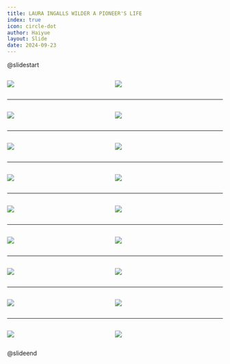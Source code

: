 ```yaml
---
title: LAURA INGALLS WILDER A PIONEER'S LIFE
index: true
icon: circle-dot
author: Haiyue
layout: Slide
date: 2024-09-23
---
```

 
@slidestart

<div style="display:flex">
<div style="flex:1">

![](/reading/english/Level-S/LAURA%20INGALLS%20WILDER%20A%20PIONEER'S%20LIFE/001.webp)
</div>
<div style="flex:1">

![](/reading/english/Level-S/LAURA%20INGALLS%20WILDER%20A%20PIONEER'S%20LIFE/002.webp)
</div>
</div>

---

<div style="display:flex">
<div style="flex:1">

![](/reading/english/Level-S/LAURA%20INGALLS%20WILDER%20A%20PIONEER'S%20LIFE/003.webp)
</div>
<div style="flex:1">

![](/reading/english/Level-S/LAURA%20INGALLS%20WILDER%20A%20PIONEER'S%20LIFE/004.webp)
</div>
</div>

---

<div style="display:flex">
<div style="flex:1">

![](/reading/english/Level-S/LAURA%20INGALLS%20WILDER%20A%20PIONEER'S%20LIFE/005.webp)
</div>
<div style="flex:1">

![](/reading/english/Level-S/LAURA%20INGALLS%20WILDER%20A%20PIONEER'S%20LIFE/006.webp)
</div>
</div>

---

<div style="display:flex">
<div style="flex:1">

![](/reading/english/Level-S/LAURA%20INGALLS%20WILDER%20A%20PIONEER'S%20LIFE/007.webp)
</div>
<div style="flex:1">

![](/reading/english/Level-S/LAURA%20INGALLS%20WILDER%20A%20PIONEER'S%20LIFE/008.webp)
</div>
</div>

---

<div style="display:flex">
<div style="flex:1">

![](/reading/english/Level-S/LAURA%20INGALLS%20WILDER%20A%20PIONEER'S%20LIFE/009.webp)
</div>
<div style="flex:1">

![](/reading/english/Level-S/LAURA%20INGALLS%20WILDER%20A%20PIONEER'S%20LIFE/010.webp)
</div>
</div>

---

<div style="display:flex">
<div style="flex:1">

![](/reading/english/Level-S/LAURA%20INGALLS%20WILDER%20A%20PIONEER'S%20LIFE/011.webp)
</div>
<div style="flex:1">

![](/reading/english/Level-S/LAURA%20INGALLS%20WILDER%20A%20PIONEER'S%20LIFE/012.webp)
</div>
</div>

---

<div style="display:flex">
<div style="flex:1">

![](/reading/english/Level-S/LAURA%20INGALLS%20WILDER%20A%20PIONEER'S%20LIFE/013.webp)
</div>
<div style="flex:1">

![](/reading/english/Level-S/LAURA%20INGALLS%20WILDER%20A%20PIONEER'S%20LIFE/014.webp)
</div>
</div>

---

<div style="display:flex">
<div style="flex:1">

![](/reading/english/Level-S/LAURA%20INGALLS%20WILDER%20A%20PIONEER'S%20LIFE/015.webp)
</div>
<div style="flex:1">

![](/reading/english/Level-S/LAURA%20INGALLS%20WILDER%20A%20PIONEER'S%20LIFE/016.webp)
</div>
</div>

---

<div style="display:flex">
<div style="flex:1">

![](/reading/english/Level-S/LAURA%20INGALLS%20WILDER%20A%20PIONEER'S%20LIFE/017.webp)
</div>
<div style="flex:1">

![](/reading/english/Level-S/LAURA%20INGALLS%20WILDER%20A%20PIONEER'S%20LIFE/018.webp)
</div>
</div>

@slideend